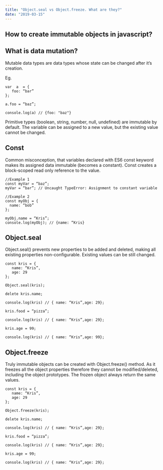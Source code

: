 ```yaml
---
title: "Object.seal vs Object.freeze. What are they?"
date: "2019-03-15"
---
```


## How to create immutable objects in javascript?

## What is data mutation?
Mutable data types are data types whose state can be changed after it’s creation. 

Eg.

```
var  a  = {
   foo: “bar”
};

a.foo = “baz”;

console.log(a) // {foo: "baz"} 
```

Primitive types (boolean, string, number, null, undefined) are immutable by default. The variable can be assigned to a new value, but the existing value cannot be changed.

## Const
Common misconception, that variables declared with ES6 const keyword makes its assigned data immutable (becomes a constant). Const creates a block-scoped read only reference to the value.

```
//Example 1
const myVar = “baz”;
myVar = “bar”; // Uncaught TypeError: Assignment to constant variable

//Example 2
const myObj = {
  name: “bob”
};

myObj.name = “Kris”;
console.log(myObj); // {name: “Kris}
```

## Object.seal
Object.seal() prevents new properties to be added and deleted, making all existing properties non-configurable. Existing values can be still changed.

```
const kris = {
   name: “Kris”,
   age: 29
};

Object.seal(kris);

delete kris.name;

console.log(kris) // { name: “Kris”,age: 29};

kris.food = “pizza”;

console.log(kris) // { name: “Kris”,age: 29};

kris.age = 99;

console.log(kris) // { name: “Kris”,age: 99};
```

## Object.freeze
Truly immutable objects can be created with Object.freeze() method. As it freezes all the object properties therefore they cannot be modified/deleted, including the object prototypes. The frozen object always return the same values.

```
const kris = {
   name: “Kris”,
   age: 29
};

Object.freeze(kris);

delete kris.name;

console.log(kris) // { name: “Kris”,age: 29};

kris.food = “pizza”;

console.log(kris) // { name: “Kris”,age: 29};

kris.age = 99;

console.log(kris) // { name: “Kris”,age: 29};
```
